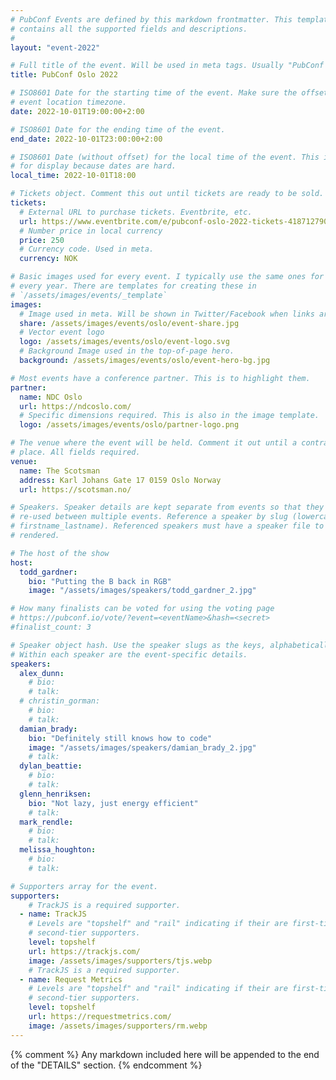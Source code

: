 ```yaml
---
# PubConf Events are defined by this markdown frontmatter. This template
# contains all the supported fields and descriptions.
#
layout: "event-2022"

# Full title of the event. Will be used in meta tags. Usually "PubConf City Year"
title: PubConf Oslo 2022

# ISO8601 Date for the starting time of the event. Make sure the offset is in the
# event location timezone.
date: 2022-10-01T19:00:00+2:00

# ISO8601 Date for the ending time of the event.
end_date: 2022-10-01T23:00:00+2:00

# ISO8601 Date (without offset) for the local time of the event. This is used
# for display because dates are hard.
local_time: 2022-10-01T18:00

# Tickets object. Comment this out until tickets are ready to be sold.
tickets:
  # External URL to purchase tickets. Eventbrite, etc.
  url: https://www.eventbrite.com/e/pubconf-oslo-2022-tickets-418712790227
  # Number price in local currency
  price: 250
  # Currency code. Used in meta.
  currency: NOK

# Basic images used for every event. I typically use the same ones for a location
# every year. There are templates for creating these in
# `/assets/images/events/_template`
images:
  # Image used in meta. Will be shown in Twitter/Facebook when links are shared.
  share: /assets/images/events/oslo/event-share.jpg
  # Vector event logo
  logo: /assets/images/events/oslo/event-logo.svg
  # Background Image used in the top-of-page hero.
  background: /assets/images/events/oslo/event-hero-bg.jpg

# Most events have a conference partner. This is to highlight them.
partner:
  name: NDC Oslo
  url: https://ndcoslo.com/
  # Specific dimensions required. This is also in the image template.
  logo: /assets/images/events/oslo/partner-logo.png

# The venue where the event will be held. Comment it out until a contract is in
# place. All fields required.
venue:
  name: The Scotsman
  address: Karl Johans Gate 17 0159 Oslo Norway
  url: https://scotsman.no/

# Speakers. Speaker details are kept separate from events so that they can be
# re-used between multiple events. Reference a speaker by slug (lowercase,
# firstname_lastname). Referenced speakers must have a speaker file to be
# rendered.

# The host of the show
host:
  todd_gardner:
    bio: "Putting the B back in RGB"
    image: "/assets/images/speakers/todd_gardner_2.jpg"

# How many finalists can be voted for using the voting page
# https://pubconf.io/vote/?event=<eventName>&hash=<secret>
#finalist_count: 3

# Speaker object hash. Use the speaker slugs as the keys, alphabetically listed.
# Within each speaker are the event-specific details.
speakers:
  alex_dunn:
    # bio:
    # talk:
  # christin_gorman:
    # bio:
    # talk:
  damian_brady:
    bio: "Definitely still knows how to code"
    image: "/assets/images/speakers/damian_brady_2.jpg"
    # talk:
  dylan_beattie:
    # bio:
    # talk:
  glenn_henriksen:
    bio: "Not lazy, just energy efficient"
    # talk:
  mark_rendle:
    # bio:
    # talk:
  melissa_houghton:
    # bio:
    # talk:

# Supporters array for the event.
supporters:
    # TrackJS is a required supporter.
  - name: TrackJS
    # Levels are "topshelf" and "rail" indicating if their are first-tier or
    # second-tier supporters.
    level: topshelf
    url: https://trackjs.com/
    image: /assets/images/supporters/tjs.webp
    # TrackJS is a required supporter.
  - name: Request Metrics
    # Levels are "topshelf" and "rail" indicating if their are first-tier or
    # second-tier supporters.
    level: topshelf
    url: https://requestmetrics.com/
    image: /assets/images/supporters/rm.webp
---
```


{% comment %}
Any markdown included here will be appended to the end of the "DETAILS" section.
{% endcomment %}

